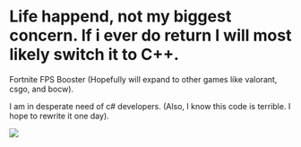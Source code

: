 # Life happend, not my biggest concern. If i ever do return I will most likely switch it to C++.
Fortnite FPS Booster (Hopefully will expand to other games like valorant, csgo, and bocw).

I am in desperate need of c# developers. (Also, I know this code is terrible. I hope to rewrite it one day).

<img src="screenshots/fpsimage.png">
